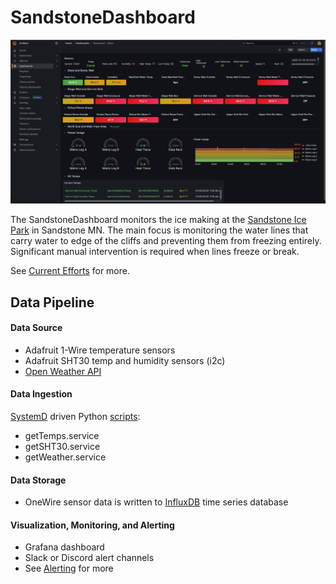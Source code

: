 # SandstoneDashboard

![Grafana Dashboard](readme_images/grafana_dashboard.jpg)

The SandstoneDashboard monitors the ice making at the [Sandstone Ice Park](https://www.mountainproject.com/area/106915985/sandstone-ice-park) in Sandstone MN. The main focus is monitoring the water lines that carry water to edge of the cliffs and preventing them from freezing entirely. Significant manual intervention is required when lines freeze or break.

See [Current Efforts](current_efforts.md) for more.

## Data Pipeline

#### Data Source

* Adafruit 1-Wire temperature sensors
* Adafruit SHT30 temp and humidity sensors (i2c)
* [Open Weather API](https://openweathermap.org/api)

#### Data Ingestion

[SystemD](systemd) driven Python [scripts](src):
* getTemps.service
* getSHT30.service
* getWeather.service

#### Data Storage

* OneWire sensor data is written to [InfluxDB](influxdb.md) time series database

#### Visualization, Monitoring, and Alerting

* Grafana dashboard
* Slack or Discord alert channels
* See [Alerting](alerting.md) for more
